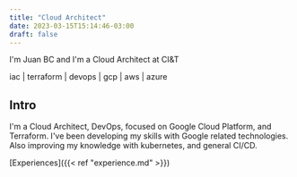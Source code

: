 ```yaml
---
title: "Cloud Architect"
date: 2023-03-15T15:14:46-03:00
draft: false
---
```


I'm Juan BC and I'm a Cloud Architect at CI&T 

iac | terraform | devops | gcp | aws | azure

## Intro
I'm a Cloud Architect, DevOps, focused on Google Cloud Platform, and Terraform. I've been developing my skills with Google related technologies. Also improving my knowledge with kubernetes, and general CI/CD. 

[Experiences]({{< ref "experience.md" >}})

